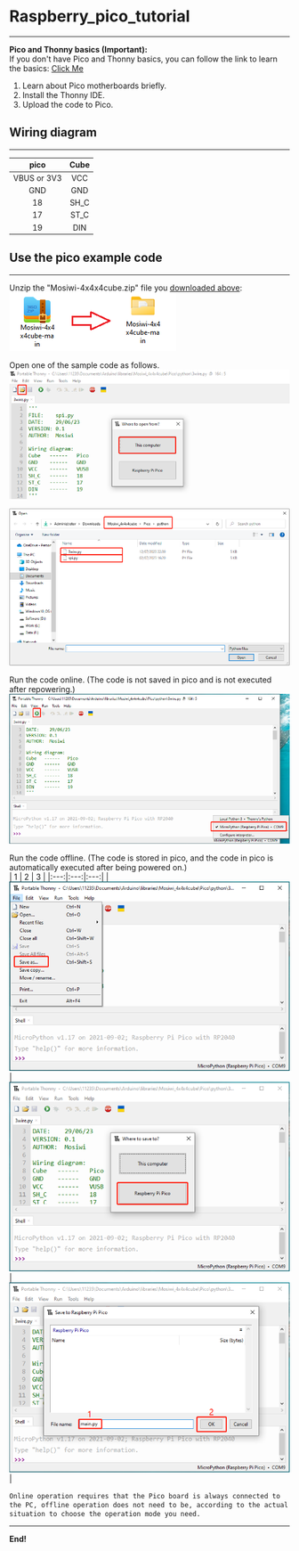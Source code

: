 # Raspberry_pico_tutorial  
-------------------------
**Pico and Thonny basics (Important):**        
If you don't have Pico and Thonny basics, you can follow the link to learn the basics: [Click Me](https://docs.mosiwi.com/en/latest/raspberry/R1D0001_raspberry_pico/R1D0001_raspberry_pico.html)   
1. Learn about Pico motherboards briefly.     
2. Install the Thonny IDE.   
3. Upload the code to Pico.   

## Wiring diagram
-----------------   
|      pico     |   Cube   |  
|      :--:     |   :--:   |   
|  VBUS or 3V3  |   VCC    |  
|      GND      |   GND    |  
|      18       |   SH_C   |  
|      17       |   ST_C   |  
|      19       |   DIN    |   

## Use the pico example code
----------------------------      
Unzip the "Mosiwi-4x4x4cube.zip" file you [downloaded above](./previous_tutorial.md#download-library-file):            
![Img](../_static/pico/img/1img.png)                

Open one of the sample code as follows.  
![Img](../_static/pico/img/2img.png)   
   
![Img](../_static/pico/img/3img.png)  

Run the code online. (The code is not saved in pico and is not executed after repowering.)    
![Img](../_static/pico/img/4img.png)

Run the code offline. (The code is stored in pico, and the code in pico is automatically executed after being powered on.)   
| 1 | 2 | 3 |
|:---:|:---:|:---:|
| ![Img](../_static/pico/img/5img.png) | ![Img](../_static/pico/img/6img.png) | ![Img](../_static/pico/img/7img.png) |

```{tip}
Online operation requires that the Pico board is always connected to the PC, offline operation does not need to be, according to the actual situation to choose the operation mode you need.
```

------------
**End!** 